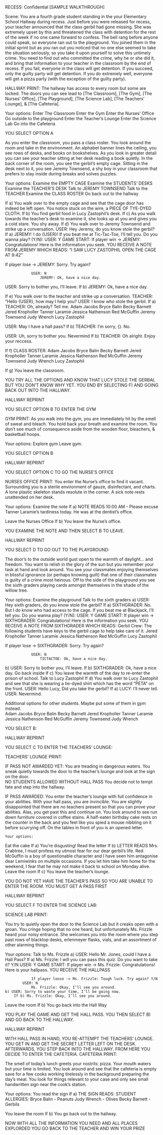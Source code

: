 RECESS: Confidential [SAMPLE WALKTHROUGH]

Scene:
You are a fourth grade student standing in the your Elementary School Hallway during recess. Just before you were released for recess, your teacher announced that the class gerbil had gone missing. She was extremely upset by this and threatened the class with detention for the rest of the week if no one came forward to confess. The bell rang before anyone could speak, so everyone ran out to the playground. You joined them in the initial sprint but as you ran out you noticed that no one else seemed to take the situation seriously, so you take it upon yourself to solve this untimely crime. You need to find out who committed the crime, why he or she did it, and bring that information to your teacher in the classroom by the end of recess. If you fail, everyone in the class will get detention. If you succeed, only the guilty party will get detention. If you do extremely well, everyone will get a pizza party (with the exception of the guilty party).

HALLWAY PRINT:
The hallway has access to every room but some are locked. The doors you can see lead to [The Classroom], [The Gym], [The Nurses’ Office], [The Playground], [The Science Lab], [The Teachers’ Lounge], & [The Cafeteria].

Your options:
Enter The Classroom
Enter the Gym
Enter the Nurses’ Office
Go outside to the playground
Enter the Teacher’s Lounge
Enter the Science Lab
Go into the Cafeteria

YOU SELECT OPTION A

As you enter the classroom, you pass a class roster. You look around the room and take in the environment. An alphabet banner lines the ceiling, you see rows of desks, and books on bookshelves. As you look in greater detail you can see your teacher sitting at her desk reading a book quietly. In the back corner of the room, you see the gerbil’s empty cage. Sitting in the desk next to it, you see Jeremy Townsend, a shy boy in your classroom that prefers to stay inside during breaks and solves puzzles.

Your options:
Examine the EMPTY CAGE
Examine the STUDENTS’ DESKS
Examine the TEACHER’S DESK
Talk to JEREMY TOWNSEND
Talk to the TEACHER
Examine the CLASS ROSTER
Go back out to the hallway


If a)    You walk over to the empty cage and see that the cage door has indeed be left open. You notice stuck on the wire, a PIECE OF TYE-DYED CLOTH.
If b)    You find gerbil food in Lucy Zastophil’s desk.
If c)    As you walk towards the teacher’s desk to examine it, she looks up at you and gives you a cold stare. You shy away.
If d)      You walk over to Jeremy Townsend and strike up a conversation.
USER: Hey Jeremy, do you know stole the gerbil?
If a) JEREMY: I do {USER}! If you beat me at Tic-Tac-Toe, I’ll tell you. Do you wanna play? (Y/N):
                USER: Y
GAME START:
If player win ->  JEREMY: Congratulations! Here is the information you seek.
YOU RECEIVE A NOTE FROM JEREMY WHICH READS:
“I SAW LUCY ZASTOPHIL OPEN THE CAGE AT 9:42”

If player lose -> JEREMY: Sorry. Try again?

                USER: N
                    JEREMY: Ok, have a nice day.

USER: Sorry to bother you, I’ll leave.
        If b) JEREMY: Ok, have a nice day.

If e)     You walk over to the teacher and strike up a conversation.
    TEACHER: “Hello {USER}, how may I help you?
USER: I know who stole the gerbil.
        If a) TEACHER: Oh, already? Tell me.
Adam Jacobs
Bryce Balin
Becky Barnett
Jered Kropholler
Tanner Laramie
Jessica Nathenson
Red McGuffin
Jeremy Townsend
Judy Wrench
Lucy Zastophil

USER: May I have a hall pass?
        If b) TEACHER: I’m sorry, {}. No.

USER: Uh, sorry to bother you. Nevermind
        If b) TEACHER: Oh alright. Enjoy your reccess.

If f)
CLASS ROSTER:
        Adam Jacobs
Bryce Balin
        Becky Barnett
        Jered Kropholler
        Tanner Laramie
Jessica Nathenson
        Red McGuffin
        Jeremy Townsend
Judy Wrench
        Lucy Zastophil

If g) You leave the classroom.

YOU TRY ALL THE OPTIONS AND KNOW THAT LUCY STOLE THE GERBAL BUT YOU DON’T KNOW WHY YET. YOU END BY SELECTING F) AND GOING BACK OUT INTO THE HALLWAY.

HALLWAY REPRINT


YOU SELECT OPTION B TO ENTER THE GYM

GYM PRINT:
As you walk into the gym, you are immediately hit by the smell of sweat and bleach. You hold back your breath and examine the room. You don’t see much of consequence aside from the wooden floor, bleachers, & basketball hoops.

Your options:
Explore gym
Leave gym.

YOU SELECT OPTION B

HALLWAY REPRINT

YOU SELECT OPTION C TO GO THE NURSE’S OFFICE

NURSES OFFICE PRINT:
You enter the Nurse’s office to find it vacant. Surrounding you is a sterile environment of gauze, disinfectant, and charts. A lone plastic skeleton stands resolute in the corner. A sick note rests unattended on her desk.

Your options:
Examine the note
    If a) NOTE READS
10:00 AM - Please excuse Tanner Laramie’s tardiness today. He was at the dentist’s office.

Leave the Nurses Office
    If b) You leave the Nurse’s office.

YOU EXAMINE THE NOTE AND THEN SELECT B TO LEAVE.

HALLWAY REPRINT

YOU SELECT D TO GO OUT TO THE PLAYGROUND:

The door’s to the outside world gust open to the warmth of daylight… and freedom. You want to relish in the glory of the sun but you remember your task at hand and look around. You see your classmates enjoying themselves in blissful ignorance (or perhaps knowing guilt) that one of their classmates is guilty of a crime most heinous. Off to the side of the playground you see the sixth graders playing cards amongst themselves in the shade of the willow tree.

Your options:
Examine the playground
Talk to the sixth graders
a) USER: Hey sixth graders, do you know stole the gerbil?
If a) SIXTHGRADER: No. But I do know who had access to the cage. If you beat me at Blackjack, I’ll tell you. Do you wanna play? (Y/N):
                USER: Y
GAME START:
If player win -> SIXTHGRADER: Congratulations! Here is the information you seek.
YOU RECEIVE A NOTE FROM SIXTHGRADER WHICH READS:
Gerbil Crew: The following students have keys to the gerbil cage to help take care of it.
        Jered Kropholler
        Tanner Laramie
Jessica Nathenson
        Red McGuffin
        Lucy Zastophil

If player lose -> SIXTHGRADER: Sorry. Try again?

                USER: N
                    TICTACTOE: Ok, have a nice day.

b) USER: Sorry to bother you, I’ll leave.
        If b) SIXTHGRADER: Ok, have a nice day.
Go back inside
If c) You leave the warmth of the day to re-enter the prison of school.
Talk to Lucy Zastophil
If d) You walk over to Lucy Zastophil and see that she is wearing a tie-dyed shirt which has the word “PETA” on the front.
USER: Hello Lucy, Did you take the gerbil?
        If a) LUCY: I’ll never tell.
USER: Nevermind.

Additional options for other students. Maybe put some of them in gym instead.  
        Adam Jacobs
Bryce Balin
        Becky Barnett
        Jered Kropholler
        Tanner Laramie
Jessica Nathenson
        Red McGuffin
        Jeremy Townsend
Judy Wrench

YOU SELECT B:

HALLWAY REPRINT

YOU SELECT C TO ENTER THE TEACHERS’ LOUNGE:

TEACHERS’ LOUNGE PRINT:

IF PASS NOT AWARDED YET:
You are treading in dangerous waters. You sneak quietly towards the door to the teacher’s lounge and look at the sign on the door.  
    NO STUDENTS ALLOWED WITHOUT HALL PASS
    You decide not to tempt fate and step into the hallway.

IF PASS AWARDED:
You enter the teacher’s lounge with full confidence in your abilities. With your hall pass, you are invincible. You are slightly disappointed that there are no teachers present so that you can prove your abilities. Alas, you get past this and continue on. You look around to see run down furniture covered in coffee stains. A half-eaten birthday cake rests on the counter in the back and you feel like you spied a mouse nibbling on it before scurrying off. On the tables in front of you is an opened letter.

    Your options:
Eat the cake
If a) You’re disgusting!
Read the letter
        If b) LETTER READS
Mrs. Crabtree, I must profess my utmost fear for our dear gerbil’s life. Red McGuffin is a boy of questionable character and I have seen him antagonise dear Lemiwinks on multiple occasions. If you let him take him home for the weekend, I fear that he may not make it back to school on Monday alive.
Leave the room
        If c) You leave the teacher’s lounge.

YOU DO NOT YET HAVE THE TEACHER’S PASS SO YOU ARE UNABLE TO ENTER THE ROOM. YOU MUST GET A PASS FIRST

HALLWAY REPRINT

YOU SELECT F TO ENTER THE SCIENCE LAB:

SCIENCE LAB PRINT:

You try to quietly open the door to the Science Lab but it creaks open with a groan. You cringe hoping that no one heard, but unfortunately Ms. Frizzle heard your noisy entrance. She welcomes you into the room where you step past rows of blacktop desks, erlenmeyer flasks, vials, and an assortment of other alarming things.

Your options:
Talk to Ms. Frizzle
    a) USER: Hello Mr. Jones, could I have a Hall Pass?
        If a) Ms. Frizzle: I will you can pass this quiz. Do you want to take it? Y/N
            USER: Y
GAME START:
If player win -> Ms. Frizzle: Congratulations! Here is your hallpass.
YOU RECEIVE THE HALLPASS

                If player loose -> Ms. Frizzle: Tough luck. Try again? Y/N
            USER: N
                Ms. Frizzle: Okay, I’ll see you around.
    b) USER: Sorry to waste your time, I’ll be going now.
        If b) Ms. Frizzle: Okay, I’ll see you around.

Leave the room
    If b) You go back into the Hall Way

YOU PLAY THE GAME AND GET THE HALL PASS. YOU THEN SELECT B) AND GO BACK TO THE HALLWAY.

HALLWAY REPRINT

WITH HALL PASS IN HAND, YOU RE-ATTEMPT THE TEACHERS’ LOUNGE. YOU GET IN AND GET THE SECRET LETTER LEFT ON THE DESK. AFTERWARDS, YOU STEP BACK INTO THE HALLWAY. FROM HERE YOU DECIDE TO ENTER THE CAFETERIA.
CAFETERIA PRINT:

The smell of today’s lunch greets your nostrils: pizza. Your mouth waters but your time is limited. You look around and see that the cafeteria is empty save for a few cooks working tirelessly in the background preparing the day’s meal. You look for things relevant to your case and only see small handwritten sign near the cook’s station.

Your options:
You read the sign
    If a) THE SIGN READS:
        STUDENT ALLERGIES:
        Bryce Balin - Peanuts
        Judy Wrench - Olives
        Becky Barnett - Gerbils

You leave the room
    If b) You go back out to the hallway.

NOW WITH ALL THE INFORMATION YOU NEED AND ALL PLACES EXPLORDED YOU GO BACK TO THE TEACHER AND WIN YOUR PRIZE
